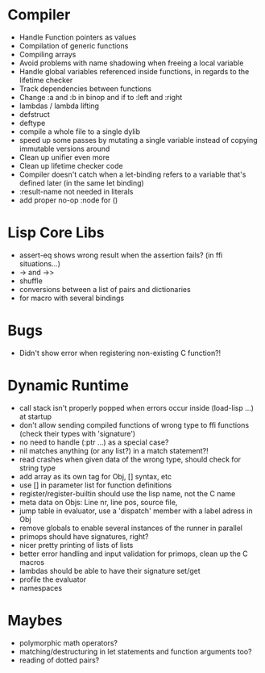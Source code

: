 # Compiler
  - Handle Function pointers as values
  - Compilation of generic functions
  - Compiling arrays
  - Avoid problems with name shadowing when freeing a local variable
  - Handle global variables referenced inside functions, in regards to the lifetime checker
  - Track dependencies between functions
  - Change :a and :b in binop and if to :left and :right
  - lambdas / lambda lifting
  - defstruct
  - deftype
  - compile a whole file to a single dylib
  - speed up some passes by mutating a single variable instead of copying immutable versions around
  - Clean up unifier even more
  - Clean up lifetime checker code
  - Compiler doesn't catch when a let-binding refers to a variable that's defined later (in the same let binding)
  - :result-name not needed in literals
  - add proper no-op :node for ()

# Lisp Core Libs
  - assert-eq shows wrong result when the assertion fails? (in ffi situations...)
  - -> and ->>
  - shuffle
  - conversions between a list of pairs and dictionaries
  - for macro with several bindings

# Bugs
  - Didn't show error when registering non-existing C function?!
  
# Dynamic Runtime
  - call stack isn't properly popped when errors occur inside (load-lisp ...) at startup
  - don't allow sending compiled functions of wrong type to ffi functions (check their types with 'signature')
  - no need to handle (:ptr ...) as a special case?
  - nil matches anything (or any list?) in a match statement?!
  - read crashes when given data of the wrong type, should check for string type
  - add array as its own tag for Obj, [] syntax, etc
  - use [] in parameter list for function definitions
  - register/register-builtin should use the lisp name, not the C name 
  - meta data on Objs: Line nr, line pos, source file,
  - jump table in evaluator, use a 'dispatch' member with a label adress in Obj
  - remove globals to enable several instances of the runner in parallel
  - primops should have signatures, right?
  - nicer pretty printing of lists of lists
  - better error handling and input validation for primops, clean up the C macros
  - lambdas should be able to have their signature set/get
  - profile the evaluator
  - namespaces

# Maybes
  - polymorphic math operators?
  - matching/destructuring in let statements and function arguments too?
  - reading of dotted pairs?

